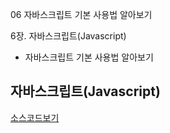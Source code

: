 06 자바스크립트 기본 사용법 알아보기

6장. 자바스크립트(Javascript)

- 자바스크립트 기본 사용법 알아보기

## 자바스크립트(Javascript)



[소스코드보기](https://github.com/plumwiserim/html-programming/blob/master/class06/06.html)

